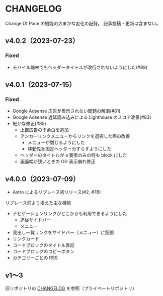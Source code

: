 # CHANGELOG
Change Of Pace の機能の大まかな変化の記録。
記事投稿・更新は含まない。

## v4.0.2（2023-07-23）
### Fixed
- モバイル端末でもヘッダータイトルが改行されないようにした(#89)

## v4.0.1（2023-07-15）
### Fixed
- Google Adsense 広告が表示されない問題の解消(#81)
- Google Adsense 遅延読み込みによる Lighthouse のスコア改善(#83)
- 細かな修正(#85)
  - 上部広告の下余白を追加
  - アンカーリンクメニューからリンクを選択した際の改善
    - メニューが閉じるようにした
    - 移動先を固定ヘッダー分ずらすようにした
  - ヘッダーのタイトルが a 要素のみの時も block にした
  - 画面幅が狭いときの OG 表示崩れ修正

## v4.0.0（2023-07-09）
- Astro によるリプレース初リリース(#2, #78)

リプレース前より増えた主な機能
- ナビゲーションリンクがどこからも利用できるようにした
  - 追従サイドバー
  - メニュー
- 見出し一覧リンクをサイドバー（メニュー）に配置
- リンクカード
- コードブロックのタイトル表記
- コードブロックのコピーボタン
- カテゴリーごとの RSS

## v1～3
旧リポジトリの [CHANGELOG](https://github.com/h-yoshikawa44/change-of-pace/blob/main/CHANGELOG.md) を参照（プライベートリポジトリ）
